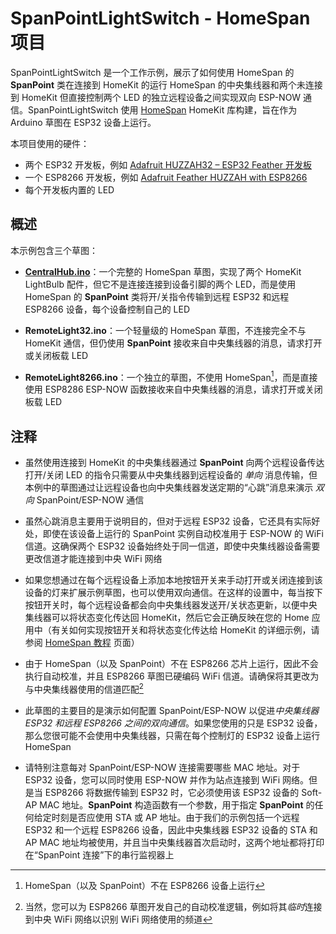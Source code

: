 # SpanPointLightSwitch - HomeSpan 项目

SpanPointLightSwitch 是一个工作示例，展示了如何使用 HomeSpan 的 **SpanPoint** 类在连接到 HomeKit 的运行 HomeSpan 的中央集线器和两个未连接到 HomeKit 但直接控制两个 LED 的独立远程设备之间实现双向 ESP-NOW 通信。SpanPointLightSwitch 使用 [HomeSpan](https://github.com/HomeSpan/HomeSpan) HomeKit 库构建，旨在作为 Arduino 草图在 ESP32 设备上运行。

本项目使用的硬件：

* 两个 ESP32 开发板，例如 [Adafruit HUZZAH32 – ESP32 Feather 开发板](https://www.adafruit.com/product/3405)
* 一个 ESP8266 开发板，例如 [Adafruit Feather HUZZAH with ESP8266](https://www.adafruit.com/product/2821)
* 每个开发板内置的 LED

## 概述

本示例包含三个草图：

* [**CentralHub.ino**](CentralHub/CentralHub.ino)：一个完整​​的 HomeSpan 草图，实现了两个 HomeKit LightBulb 配件，但它不是连接连接到设备引脚的两个 LED，而是使用 HomeSpan 的 **SpanPoint** 类将开/关指令传输到远程 ESP32 和远程 ESP8266 设备，每个设备控制自己的 LED

* **RemoteLight32.ino**：一个轻量级的 HomeSpan 草图，不连接完全不与 HomeKit 通信，但仍使用 **SpanPoint** 接收来自中央集线器的消息，请求打开或关闭板载 LED

* **RemoteLight8266.ino**：一个独立的草图，不使用 HomeSpan[^1]，而是直接使用 ESP8286 ESP-NOW 函数接收来自中央集线器的消息，请求打开或关闭板载 LED

## 注释

* 虽然使用连接到 HomeKit 的中央集线器通过 **SpanPoint** 向两个远程设备传达打开/关闭 LED 的指令只需要从中央集线器到远程设备的 *单向* 消息传输，但本例中的草图通过让远程设备也向中央集线器发送定期的“心跳”消息来演示 *双向* SpanPoint/ESP-NOW 通信

* 虽然心跳消息主要用于说明目的，但对于远程 ESP32 设备，它还具有实际好处，即使在该设备上运行的 SpanPoint 实例自动校准用于 ESP-NOW 的 WiFi 信道。这确保两个 ESP32 设备始终处于同一信道，即使中央集线器设备需要更改信道才能连接到中央 WiFi 网络

* 如果您想通过在每个远程设备上添加本地按钮开关来手动打开或关闭连接到该设备的灯来扩展示例草图，也可以使用双向通信。在这样的设置中，每当按下按钮开关时，每个远程设备都会向中央集线器发送开/关状态更新，以便中央集线器可以将状态变化传达回 HomeKit，然后它会正确反映在您的 Home 应用中（有关如何实现按钮开关和将状态变化传达给 HomeKit 的详细示例，请参阅 [HomeSpan 教程](https://github.com/HomeSpan/HomeSpan/blob/master/docs/Tutorials.md) 页面）

* 由于 HomeSpan（以及 SpanPoint）不在 ESP8266 芯片上运行，因此不会执行自动校准，并且 ESP8266 草图已硬编码 WiFi 信道。请确保将其更改为与中央集线器使用的信道匹配[^2]

* 此草图的主要目的是演示如何配置 SpanPoint/ESP-NOW 以促进*中央集线器 ESP32 和远程 ESP8266 之间的双向通信*。如果您使用的只是 ESP32 设备，那么您很可能不会使用中央集线器，只需在每个控制灯的 ESP32 设备上运行 HomeSpan

* 请特别注意每对 SpanPoint/ESP-NOW 连接需要哪些 MAC 地址。对于 ESP32 设备，您可以同时使用 ESP-NOW 并作为站点连接到 WiFi 网络。但是当 ESP8266 将数据传输到 ESP32 时，它必须使用该 ESP32 设备的 Soft-AP MAC 地址。**SpanPoint** 构造函数有一个参数，用于指定 **SpanPoint** 的任何给定时刻是否应使用 STA 或 AP 地址。由于我们的示例包括一个远程 ESP32 和一个远程 ESP8266 设备，因此中央集线器 ESP32 设备的 STA 和 AP MAC 地址均被使用，并且当中央集线器首次启动时，这两个地址都将打印在“SpanPoint 连接”下的串行监视器上

[^1]: HomeSpan（以及 SpanPoint）不在 ESP8266 设备上运行
[^2]: 当然，您可以为 ESP8266 草图开发自己的自动校准逻辑，例如将其*临时*连接到中央 WiFi 网络以识别 WiFi 网络使用的频道

